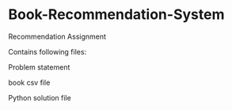 # Book-Recommendation-System
Recommendation Assignment

Contains following files:

Problem statement

book csv file

Python solution file

